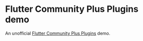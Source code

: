 # Flutter Community Plus Plugins demo

An unofficial [Flutter Community Plus Plugins](https://plus.fluttercommunity.dev/)
demo.
